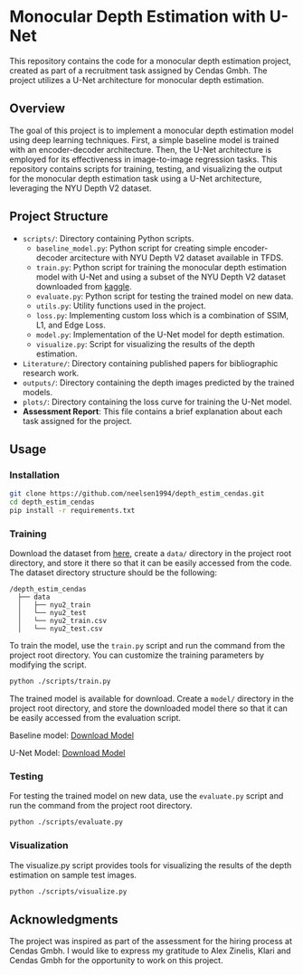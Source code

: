 # Monocular Depth Estimation with U-Net

This repository contains the code for a monocular depth estimation project, created as part of a recruitment task assigned by Cendas Gmbh. The project utilizes a U-Net architecture for monocular depth estimation.

## Overview

The goal of this project is to implement a monocular depth estimation model using deep learning techniques. First, a simple baseline model is trained with an encoder-decoder architecture. Then, the U-Net architecture is employed for its effectiveness in image-to-image regression tasks. This repository contains scripts for training, testing, and visualizing the output for the monocular depth estimation task using a U-Net architecture, leveraging the NYU Depth V2 dataset.

## Project Structure

- `scripts/`: Directory containing Python scripts.
  - `baseline_model.py`: Python script for creating simple encoder-decoder arcitecture with NYU Depth V2 dataset available in TFDS.   
  - `train.py`: Python script for training the monocular depth estimation model with U-Net and using a subset of the NYU Depth V2 dataset downloaded from [kaggle](https://www.kaggle.com/datasets/soumikrakshit/nyu-depth-v2).
  - `evaluate.py`: Python script for testing the trained model on new data.
  - `utils.py`: Utility functions used in the project.
  - `loss.py`: Implementing custom loss which is a combination of SSIM, L1, and Edge Loss.
  - `model.py`: Implementation of the U-Net model for depth estimation.
  - `visualize.py`: Script for visualizing the results of the depth estimation.
- `Literature/`: Directory containing published papers for bibliographic research work.
- `outputs/`: Directory containing the depth images predicted by the trained models.
- `plots/`: Directory containing the loss curve for training the U-Net model.
- **Assessment Report**: This file contains a brief explanation about each task assigned for the project.

## Usage

### Installation

```bash
git clone https://github.com/neelsen1994/depth_estim_cendas.git
cd depth_estim_cendas
pip install -r requirements.txt
```

### Training

Download the dataset from [here](https://www.kaggle.com/datasets/soumikrakshit/nyu-depth-v2), create a `data/` directory in the project root directory, and store it there so that it can be easily accessed from the code. The dataset directory structure should be the following:

```
/depth_estim_cendas
  ├── data
  │   ├── nyu2_train
  │   └── nyu2_test
  │   └── nyu2_train.csv
  │   └── nyu2_test.csv
```
To train the model, use the `train.py` script and run the command from the project root directory. You can customize the training parameters by modifying the script. 

```bash
python ./scripts/train.py
```

The trained model is available for download. Create a `model/` directory in the project root directory, and store the downloaded model there so that it can be easily accessed from the evaluation script.

Baseline model: [Download Model](https://drive.google.com/file/d/1Dus3U8t3iR2yiTdQaIcp1j90zG7lolga/view?usp=sharing)

U-Net Model: [Download Model](https://drive.google.com/file/d/1HD05i0DMDgtU0PWUFBssCL867-BWmrR1/view?usp=sharing)

### Testing

For testing the trained model on new data, use the `evaluate.py` script and run the command from the project root directory.

```bash
python ./scripts/evaluate.py
```

### Visualization 

The visualize.py script provides tools for visualizing the results of the depth estimation on sample test images.

```bash
python ./scripts/visualize.py
```

## Acknowledgments

The project was inspired as part of the assessment for the hiring process at Cendas Gmbh. I would like to express my gratitude to Alex Zinelis, Klari and Cendas Gmbh for the opportunity to work on this project.

